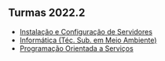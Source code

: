 ## Turmas 2022.2
- [Instalação e Configuração de Servidores](./ics2022.html)
- [Informática (Téc. Sub. em Meio Ambiente)](./info2022.2.html)
- [Programação Orientada a Serviços](./pos2022.html)

